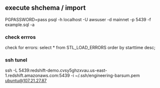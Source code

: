 ## execute shchema / import
PGPASSWORD=pass psql -h localhost  -U awsuser -d mainnet -p 5439 -f example.sql -a

### check errros
check for errors: select * from STL_LOAD_ERRORS order by starttime desc;

### ssh tunel 
ssh -L 5439:redshift-demo.cvsy5ghzxvau.us-east-1.redshift.amazonaws.com:5439 -i ~/.ssh/engineering-barsum.pem ubuntu@107.21.27.87